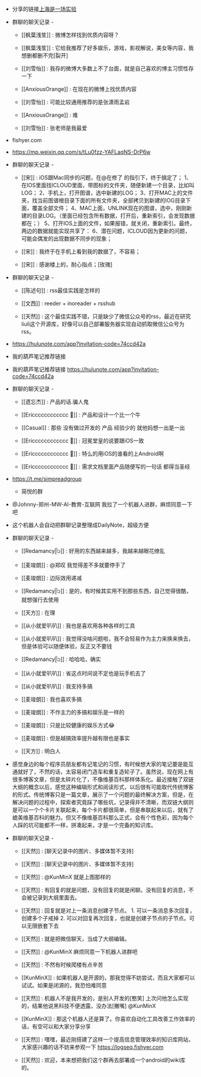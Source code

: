 - 分享的链接[上海是一场实验](http://mp.weixin.qq.com/s?__biz=MzkxMzIyNjE0OA==&mid=2247491888&idx=1&sn=a1a6574bde4bb001c5b43c1bce95678a&chksm=c10241fbf675c8ed73743edb1f5df4db18ac6546360b709a1a5c2afb2e1cca7d55ba5f03d949&mpshare=1&scene=1&srcid=0420T94s3mhxQz4i3TRYKPY1&sharer_sharetime=1650385005279&sharer_shareid=dcf583b38bfc30efe22d54b34f791a48#rd)

- 群聊的聊天记录 - <R2D2>
	 - [[枫葉浅笙]] : 微博怎样找到优质内容呀？

	 - [[枫葉浅笙]] : 它给我推荐了好多娱乐，游戏，影视解说，美女等内容，我想删都删不完[裂开]

	 - [[刘雪怡]] : 我存的微博大多数上不了台面，就是自己喜欢的博主习惯性存一下

	 - [[AnxiousOrange]] : 在现在的微博上找优质内容

	 - [[刘雪怡]] : 可能比较通用推荐的是张潇雨孟岩

	 - [[AnxiousOrange]] : 难

	 - [[刘雪怡]] : 张老师是我最爱

- fishyer.com

- https://mp.weixin.qq.com/s/tLu0fzz-YAFLaqNS-DrP6w

- 群聊的聊天记录 - <R2D2>
	 - [[宋]] : iOS跟Mac同步的问题，在@在修了 的指引下，终于搞定了； 1、在IOS里面找ICLOUD里面，带图标的文件夹，随便新建一个目录，比如叫LOG； 2、手机上，打开图谱，选中新建的LOG； 3、打开MAC上的文件夹，找当前图谱根目录下面的所有文件夹，全部拷贝到新建的lOG目录下面，覆盖全部文件； 4、MAC上面，UNLINK现在的图谱，选中，刚刚新建的目录LOG。（里面已经包含所有数据，打开后，重新索引，会发现数据都在；） 5、打开IOS上面的文件，如果报错，就关闭，重新索引。最终，两边的数据就能实现共享了： 6、潜在问题，ICLOUD因为更新的问题，可能会偶发的出现数据不同步的现象；

	 - [[宋]] : 我终于在手机上看到我的数据了，不容易；

	 - [[宋]] : 感谢楼上的，耐心指点；[玫瑰]

- 群聊的聊天记录 - <R2D2>
	 - [[陈述句]] : rss最佳实践是怎样的

	 - [[文西]] : reeder + inoreader + rsshub

	 - [[天然]] : 这个最佳实践不错，只是缺少了微信公众号的rss，最近在研究liuli这个开源库，好像可以自己部署服务器实现自动抓取微信公众号为rss。

- https://hulunote.com/app?invitation-code=74ccd42a

- 我的葫芦笔记推荐链接

- 我的葫芦笔记推荐链接 https://hulunote.com/app?invitation-code=74ccd42a

- 群聊的聊天记录 - <R2D2>
	 - [[遗忘杰]] : 产品的话.骗人鬼

	 - [[Ericccccccccccc  👾]] : 产品和设计一个比一个牛

	 - [[Casual]] : 那些 没有做过开发的 产品    经验少的  就他妈想一出是一出

	 - [[Ericccccccccccc  👾]] : 冠冕堂皇的说要跟iOS一致

	 - [[Ericccccccccccc  👾]] : 特么的用iOS的谁看的上Android啊

	 - [[Ericccccccccccc  👾]] : 需求文档里面产品随便写的一句话 都得当圣经

- https://t.me/simpreadgroup
	 - 简悦的群

- @Johnny-郑州-MW-AI-教育-互联网 我拉了一个机器人进群，麻烦同意一下吧

- 这个机器人会自动把群聊记录整理成DailyNote，超级方便

- 群聊的聊天记录 - <R2D2>
	 - [[Redamancyᥫᩣ]] : 好用的东西越来越多，我越来越眼花缭乱

	 - [[麦竣朗]] : @郑叹 我觉得差不多就要停手了

	 - [[麦竣朗]] : 边际效用递减

	 - [[Redamancyᥫᩣ]] : 是的，有时候其实用不到那些东西，自己觉得很酷，就想强行去使用

	 - [[天方]] : 在理

	 - [[从小就爱叭叭]] : 我也是喜欢用各种各样的工具

	 - [[从小就爱叭叭]] : 我觉得没啥问题啦，我不会轻易作为主力来换来换去，但是体验可以随便体验，反正又不要钱

	 - [[Redamancyᥫᩣ]] : 哈哈哈，确实

	 - [[从小就爱叭叭]] : 省这点时间说不定也是玩手机去了

	 - [[从小就爱叭叭]] : 我支持多搞

	 - [[麦竣朗]] : 我也喜欢多搞

	 - [[麦竣朗]] : 不作主力的多搞和娱乐是一样的

	 - [[麦竣朗]] : 只是比较健康的娱乐方式😂 

	 - [[麦竣朗]] : 但是越搞效率提升越有限也是事实

	 - [[天方]] : 明白人

- 感觉身边的每个程序员朋友都有记笔记的习惯，有时候想大家的笔记要是能互通就好了，不然的话，太容易闭门造车和重复造轮子了。虽然说，现在网上有很多博客文章，但是太碎片化了，不像维基百科那样体系化。最近接触了双链大纲的概念以后，感觉这种编辑形式和阅读形式，以后很有可能取代传统博客的形式。传统博客只是一篇文章，展示了一个问题的最终解决方案，但是，在解决问题的过程中，探索者究竟踩了哪些坑，记录得并不清晰，而双链大纲则是可以一个个卡片关联起来，每个卡片都很简单，但是串联起来以后，就有了媲美维基百科的魅力。但又不像维基百科那么正式，会有个性色彩，因为每个人踩的坑可能都不一样，拼凑起来，才是一个完备的知识库。

- 群聊的聊天记录 - <R2D2>
	 - [[天然]] : [聊天记录中的图片、多媒体暂不支持]

	 - [[天然]] : [聊天记录中的图片、多媒体暂不支持]

	 - [[天然]] : @KunMinX 就是上图那样的

	 - [[天然]] : 有回复的就是问题，没有回复的就是闲聊。没有回复的消息，不会被记录到大纲里面去。

	 - [[天然]] : 回复就是对上一条消息创建子节点。  1. 可以一条消息多次回复，创建多个子戒掉  2. 可以对回复再次回复，也就是创建子节点的子节点。可以无限嵌套下去

	 - [[天然]] : 就是把微信聊天，当成了大纲编辑。

	 - [[天然]] : @KunMinX 麻烦同意一下机器人进群吧

	 - [[天然]] : 不然有时候爬楼有点辛苦

	 - [[KunMinX]] : 如果机器人是开源的，那我觉得不妨尝试，而且大家都可以试试。如果是闭源的，我恐怕难同意

	 - [[天然]] : 机器人不是我开发的，是别人开发的[憨笑] 上次问他怎么实现的，结果他说黑科技不便透露，没办法[撇嘴] @KunMinX 

	 - [[KunMinX]] : 那这个机器人还是算了。你喜欢自动化工具改善工作效率的话，有空可以和大家分享分享

	 - [[天然]] : 嘿嘿，最近刚搭建了这样一个提高信息管理效率的知识库网站，大家感兴趣的话不妨来参观一下 https://logseq.fishyer.com 

	 - [[天然]] : 欢迎，本来想把我们这个群再去部署成一个android的wiki库的。
